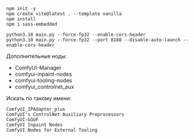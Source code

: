```
npm init -y
npm create vite@latest . --template vanilla
npm install
npm i sass-embedded
```

```
python3.10 main.py --force-fp32 --enable-cors-header
python3.10 main.py --force-fp32 --port 8188 --disable-auto-launch --enable-cors-header
```



Дополнительные ноды:

- ComfyUI-Manager
- comfyui-inpaint-nodes
- comfyui-tooling-nodes
- comfyui_controlnet_aux

Искать по такому имени:
```
ComfyUI_IPAdapter_plus
ComfyUI's ControlNet Auxiliary Preprocessors
ComfyUI-GGUF
ComfyUI Inpaint Nodes
ComfyUI Nodes for External Tooling
```
